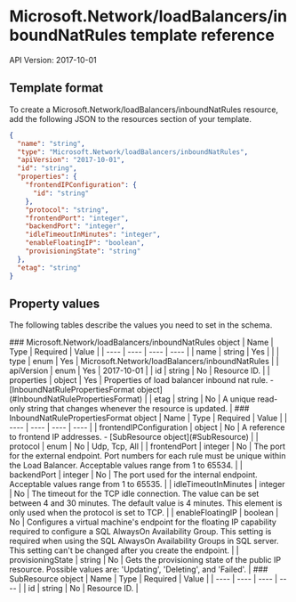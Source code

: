 # Microsoft.Network/loadBalancers/inboundNatRules template reference
API Version: 2017-10-01
## Template format

To create a Microsoft.Network/loadBalancers/inboundNatRules resource, add the following JSON to the resources section of your template.

```json
{
  "name": "string",
  "type": "Microsoft.Network/loadBalancers/inboundNatRules",
  "apiVersion": "2017-10-01",
  "id": "string",
  "properties": {
    "frontendIPConfiguration": {
      "id": "string"
    },
    "protocol": "string",
    "frontendPort": "integer",
    "backendPort": "integer",
    "idleTimeoutInMinutes": "integer",
    "enableFloatingIP": "boolean",
    "provisioningState": "string"
  },
  "etag": "string"
}
```
## Property values

The following tables describe the values you need to set in the schema.

<a id="Microsoft.Network/loadBalancers/inboundNatRules" />
### Microsoft.Network/loadBalancers/inboundNatRules object
|  Name | Type | Required | Value |
|  ---- | ---- | ---- | ---- |
|  name | string | Yes |  |
|  type | enum | Yes | Microsoft.Network/loadBalancers/inboundNatRules |
|  apiVersion | enum | Yes | 2017-10-01 |
|  id | string | No | Resource ID. |
|  properties | object | Yes | Properties of load balancer inbound nat rule. - [InboundNatRulePropertiesFormat object](#InboundNatRulePropertiesFormat) |
|  etag | string | No | A unique read-only string that changes whenever the resource is updated. |


<a id="InboundNatRulePropertiesFormat" />
### InboundNatRulePropertiesFormat object
|  Name | Type | Required | Value |
|  ---- | ---- | ---- | ---- |
|  frontendIPConfiguration | object | No | A reference to frontend IP addresses. - [SubResource object](#SubResource) |
|  protocol | enum | No | Udp, Tcp, All |
|  frontendPort | integer | No | The port for the external endpoint. Port numbers for each rule must be unique within the Load Balancer. Acceptable values range from 1 to 65534. |
|  backendPort | integer | No | The port used for the internal endpoint. Acceptable values range from 1 to 65535. |
|  idleTimeoutInMinutes | integer | No | The timeout for the TCP idle connection. The value can be set between 4 and 30 minutes. The default value is 4 minutes. This element is only used when the protocol is set to TCP. |
|  enableFloatingIP | boolean | No | Configures a virtual machine's endpoint for the floating IP capability required to configure a SQL AlwaysOn Availability Group. This setting is required when using the SQL AlwaysOn Availability Groups in SQL server. This setting can't be changed after you create the endpoint. |
|  provisioningState | string | No | Gets the provisioning state of the public IP resource. Possible values are: 'Updating', 'Deleting', and 'Failed'. |


<a id="SubResource" />
### SubResource object
|  Name | Type | Required | Value |
|  ---- | ---- | ---- | ---- |
|  id | string | No | Resource ID. |

